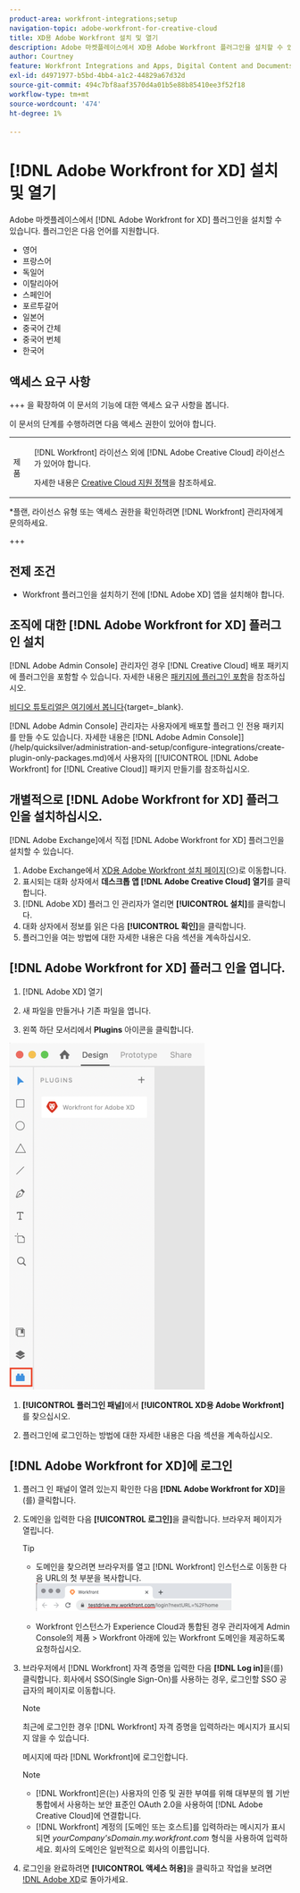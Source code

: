 ```yaml
---
product-area: workfront-integrations;setup
navigation-topic: adobe-workfront-for-creative-cloud
title: XD용 Adobe Workfront 설치 및 열기
description: Adobe 마켓플레이스에서 XD용 Adobe Workfront 플러그인을 설치할 수 있습니다.
author: Courtney
feature: Workfront Integrations and Apps, Digital Content and Documents
exl-id: d4971977-b5bd-4bb4-a1c2-44829a67d32d
source-git-commit: 494c7bf8aaf3570d4a01b5e88b85410ee3f52f18
workflow-type: tm+mt
source-wordcount: '474'
ht-degree: 1%

---
```


# [!DNL Adobe Workfront for XD] 설치 및 열기

Adobe 마켓플레이스에서 [!DNL Adobe Workfront for XD] 플러그인을 설치할 수 있습니다. 플러그인은 다음 언어를 지원합니다.

* 영어
* 프랑스어
* 독일어
* 이탈리아어
* 스페인어
* 포르투갈어
* 일본어
* 중국어 간체
* 중국어 번체
* 한국어

## 액세스 요구 사항

+++ 을 확장하여 이 문서의 기능에 대한 액세스 요구 사항을 봅니다.

이 문서의 단계를 수행하려면 다음 액세스 권한이 있어야 합니다.

<table style="table-layout:auto"> 
 <col> 
 </col> 
 <col> 
 </col> 
 <tbody> 
 <!-- <tr> 
   <td role="rowheader">[!DNL Adobe Workfront] plan*</td> 
   <td> <p>[!UICONTROL Pro] or higher</p> </td> 
  </tr> 
  <tr data-mc-conditions=""> 
   <td role="rowheader">[!DNL Adobe Workfront] license*</td> 
   <td> <p>[!UICONTROL Work] or [!UICONTROL Plan]</p> </td> 
  </tr> -->
  <tr> 
   <td role="rowheader">제품</td> 
   <td><p>[!DNL Workfront] 라이선스 외에 [!DNL Adobe Creative Cloud] 라이선스가 있어야 합니다.</p><p>자세한 내용은 <a href="https://helpx.adobe.com/support/programs/cc-support-policy.html#cce" class="MCXref xref" xrefformat="{para}">Creative Cloud 지원 정책</a>을 참조하세요.</p></td> 
  </tr> 
 </tbody> 
</table>

&#42;플랜, 라이선스 유형 또는 액세스 권한을 확인하려면 [!DNL Workfront] 관리자에게 문의하세요.

+++

## 전제 조건

* Workfront 플러그인을 설치하기 전에 [!DNL Adobe XD] 앱을 설치해야 합니다.

## 조직에 대한 [!DNL Adobe Workfront for XD] 플러그 인 설치

[!DNL Adobe Admin Console] 관리자인 경우 [!DNL Creative Cloud] 배포 패키지에 플러그인을 포함할 수 있습니다. 자세한 내용은 [패키지에 플러그인 포함](https://helpx.adobe.com/in/enterprise/using/manage-extensions.html)을 참조하십시오.

[비디오 튜토리얼은 여기에서 봅니다](https://www.youtube.com/watch?v=zzvXNLIBzrc){target=_blank}.

[!DNL Adobe Admin Console] 관리자는 사용자에게 배포할 플러그 인 전용 패키지를 만들 수도 있습니다. 자세한 내용은  [!DNL Adobe Admin Console]](/help/quicksilver/administration-and-setup/configure-integrations/create-plugin-only-packages.md)에서 사용자의 [[!UICONTROL [!DNL Adobe Workfront] for [!DNL Creative Cloud]] 패키지 만들기를 참조하십시오.

## 개별적으로 [!DNL Adobe Workfront for XD] 플러그 인을 설치하십시오.

[!DNL Adobe Exchange]에서 직접 [!DNL Adobe Workfront for XD] 플러그인을 설치할 수 있습니다.

1. Adobe Exchange에서 [XD용 Adobe Workfront 설치 페이지](https://exchange.adobe.com/apps/cc/4c3566f9?pluginId=4c3566f9&amp;workflow=share)(으)로 이동합니다.
1. 표시되는 대화 상자에서 **데스크톱 앱 [!DNL Adobe Creative Cloud] 열기**&#x200B;를 클릭합니다.
1. [!DNL Adobe XD] 플러그 인 관리자가 열리면 **[!UICONTROL 설치]**&#x200B;를 클릭합니다.
1. 대화 상자에서 정보를 읽은 다음 **[!UICONTROL 확인]**&#x200B;을 클릭합니다.
1. 플러그인을 여는 방법에 대한 자세한 내용은 다음 섹션을 계속하십시오.

## [!DNL Adobe Workfront for XD] 플러그 인을 엽니다.

1. [!DNL Adobe XD] 열기

1. 새 파일을 만들거나 기존 파일을 엽니다.

1. 왼쪽 하단 모서리에서 **Plugins** 아이콘을 클릭합니다.

![XD 플러그인 창](assets/xd-plugin-window-350x620.png)

1. **[!UICONTROL 플러그인 패널]**&#x200B;에서 **[!UICONTROL XD용 Adobe Workfront]**&#x200B;를 찾으십시오.

1. 플러그인에 로그인하는 방법에 대한 자세한 내용은 다음 섹션을 계속하십시오.

## [!DNL Adobe Workfront for XD]에 로그인

1. 플러그 인 패널이 열려 있는지 확인한 다음 **[!DNL Adobe Workfront for XD]**&#x200B;을(를) 클릭합니다.
1. 도메인을 입력한 다음 **[!UICONTROL 로그인]**&#x200B;을 클릭합니다. 브라우저 페이지가 열립니다.

   >[!TIP]
   >
   >* 도메인을 찾으려면 브라우저를 열고 [!DNL Workfront] 인스턴스로 이동한 다음 URL의 첫 부분을 복사합니다.\
   >![도메인 찾기](assets/domain-350x50.png)
   >
   > * Workfront 인스턴스가 Experience Cloud과 통합된 경우 관리자에게 Admin Console의 제품 > Workfront 아래에 있는 Workfront 도메인을 제공하도록 요청하십시오.

1. 브라우저에서 [!DNL Workfront] 자격 증명을 입력한 다음 **[!DNL Log in]**&#x200B;을(를) 클릭합니다. 회사에서 SSO(Single Sign-On)를 사용하는 경우, 로그인할 SSO 공급자의 페이지로 이동합니다.

   >[!NOTE]
   >
   >최근에 로그인한 경우 [!DNL Workfront] 자격 증명을 입력하라는 메시지가 표시되지 않을 수 있습니다.

   메시지에 따라 [!DNL Workfront]에 로그인합니다.

   >[!NOTE]
   >
   >* [!DNL Workfront]은(는) 사용자의 인증 및 권한 부여를 위해 대부분의 웹 기반 통합에서 사용하는 보안 표준인 OAuth 2.0을 사용하여 [!DNL Adobe Creative Cloud]에 연결합니다.
   >* [!DNL Workfront] 계정의 [도메인 또는 호스트]를 입력하라는 메시지가 표시되면 *yourCompany&#39;sDomain.my.workfront.com* 형식을 사용하여 입력하세요. 회사의 도메인은 일반적으로 회사의 이름입니다.

1. 로그인을 완료하려면 **[!UICONTROL 액세스 허용]**&#x200B;을 클릭하고 작업을 보려면 [!DNL Adobe XD](으)로 돌아가세요.

 
